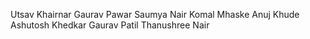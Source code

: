 Utsav Khairnar 
Gaurav Pawar
Saumya Nair
Komal Mhaske
Anuj Khude
Ashutosh Khedkar
Gaurav Patil
Thanushree Nair
